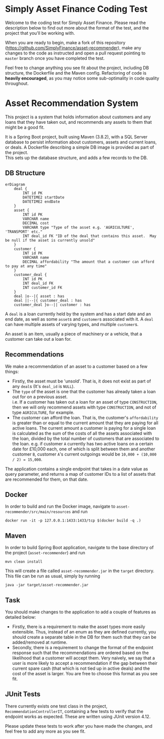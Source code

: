 # Simply Asset Finance Coding Test
Welcome to the coding test for Simply Asset Finance.  Please read the description below to find out more about the format
of the test, and the project that you'll be working with.  

When you are ready to begin, make a fork of this repository (https://github.com/SimplyFinance/asset-recommender), make any
changes to the code as instructed and open a pull request pointing to `master` branch once you have completed the test.

Feel free to change anything you see fit about the project, including DB structure, the Dockerfile and the Maven config.
Refactoring of code is __heavily encouraged__, as you may notice some sub-optimality in code quality throughout.

# Asset Recommendation System

This project is a system that holds information about customers and any loans that they have taken out, and recommends
any assets to them that might be a good fit.

It is a Spring Boot project, built using Maven (3.8.2), with a SQL Server database to persist information about customers,
assets and current loans, or deals.  A Dockerfile describing a simple DB image is provided as part of the project.  
This sets up the database structure, and adds a few records to the DB.

## DB Structure

```mermaid
erDiagram
    deal {
        INT id PK 
        DATETIME2 startDate 
        DATETIME2 endDate
    }
    asset {
        INT id PK
        VARCHAR name
        DECIMAL cost
        VARCHAR type "Type of the asset e.g. 'AGRICULTURE', 'TRANSPORT' etc."
        INT deal_id FK "ID of the deal that contains this asset.  May be null if the asset is currently unsold"
    }
    customer {
        INT id PK
        VARCHAR name
        DECIMAL affordability "The amount that a customer can afford to pay at any time"
    }
    customer_deal {
        INT id PK
        INT deal_id FK
        INT customer_id FK
    }
    deal |o--|{ asset : has
    deal ||--|{ customer_deal : has
    customer_deal }o--|| customer : has
```

A `deal` is a loan currently held by the system and has a start date and an end date, 
as well as some `asset`s and `customer`s associated with it.  A `deal` can have multiple assets of varying types, and
multiple `customer`s.

An asset is an item, usually a piece of machinery or a vehicle, that a customer can take out a loan for.

## Recommendations

We make a recommendation of an asset to a customer based on a few things:
- Firstly, the asset must be 'unsold'.  That is, it does not exist as part of any `deal`s (It's `deal_id` is `NULL`).
- The `type` of the asset is one that the customer has already taken a loan out for on a previous asset.  
i.e. If a customer has taken out a loan for an asset of type `CONSTRUCTION`, then we will only recommend assets with type 
`CONSTRUCTION`, and not of type `AGRICULTURE`, for example.
- The customer can afford the loan.  That is, the customer's `affordability` is greater than or equal to the current amount
that they are paying for all active loans.  The current amount a customer is paying for a single loan is calculated as the sum of 
the costs of all the assets associated with the loan, divided by the total number of customers that are associated to the loan.
e.g. if customer `A` currently has two active loans on a certain date for £10,000 each, one of which is split between them and another 
customer `B`, customer `A`'s current outgoings would be `10,000 + (10,000 / 2) = 15,000`.

The application contains a single endpoint that takes in a date value as query parameter, and returns a map of 
customer IDs to a list of assets that are recommended for them, on that date.

## Docker

In order to build and run the Docker image, navigate to `asset-recommender/src/main/resources` and run 

`docker run -it -p 127.0.0.1:1433:1433/tcp $(docker build -q .)`

## Maven

In order to build Spring Boot application, navigate to the base directory of the project (`asset-recommender`) and run 

`mvn clean install`

This will create a file called `asset-recommender.jar` in the `target` directory.  This file can be run as usual, simply 
by running 

`java -jar target/asset-recommender.jar`

## Task

You should make changes to the application to add a couple of features as detailed below:
- Firstly, there is a requirement to make the asset types more easily extensible.  Thus, instead of an enum as they are 
defined currently, you should create a separate table in the DB for them such that they can be added/removed at runtime.
- Secondly, there is a requirement to change the format of the endpoint response such that the recommendations are ordered
based on the likelihood that a customer will accept them.  Very naively, we say that a user is more likely to accept a 
recommendation if the gap between their current spare cash (that which is not tied up in active deals) and the cost of 
the asset is larger.  You are free to choose this format as you see fit.


## JUnit Tests

There currently exists one test class in the project, `RecommendationControllerIT`, containing a few tests to verify that
the endpoint works as expected.  These are written using JUnit version 4.12.

Please update these tests to work after you have made the changes, and feel free to add any more as you see fit.
